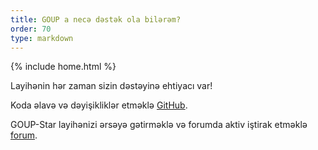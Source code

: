 ```yaml
---
title: GOUP a necə dəstək ola bilərəm?
order: 70
type: markdown
---
```

{% include home.html %}

Layihənin hər zaman sizin dəstəyinə ehtiyacı var!

Koda əlavə və dəyişikliklər etməklə [GitHub](https://github.com/goupaz).

GOUP-Star layihənizi ərsəyə gətirməklə və forumda aktiv iştirak etməklə [forum](https://groups.google.com/forum/#!forum/goupaz).
